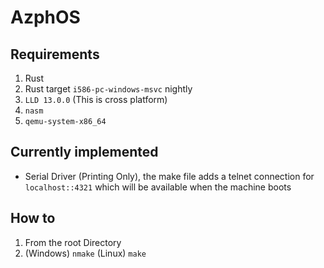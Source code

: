 # AzphOS

## Requirements
1. Rust
2. Rust target ```i586-pc-windows-msvc``` nightly
2. ``LLD 13.0.0`` (This is cross platform)
3. ```nasm```
4. ```qemu-system-x86_64```

## Currently implemented
* Serial Driver (Printing Only), the make file adds a telnet connection for ```localhost::4321``` which will be available when the machine boots

## How to
1. From the root Directory
1. (Windows) ```nmake``` (Linux) ```make``` 
